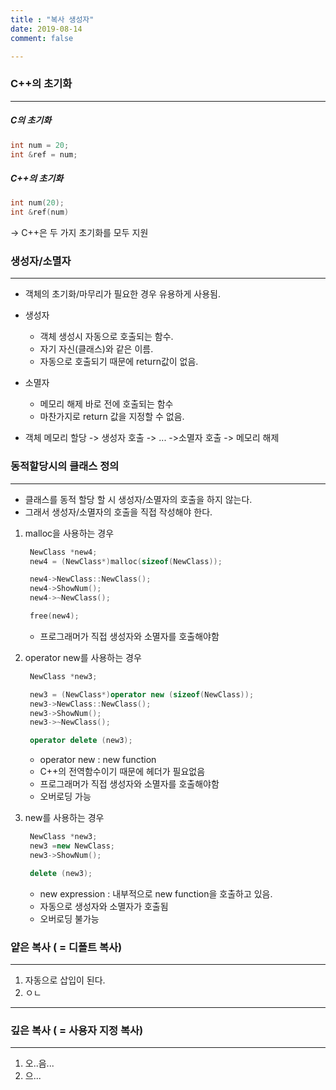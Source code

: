 ```yaml
---
title : "복사 생성자"
date: 2019-08-14
comment: false

---
```


### C++의 초기화

----

##### C의 초기화



```c++
int num = 20;
int &ref = num;
```



##### C++의 초기화

```c++
int num(20);
int &ref(num)
```



-> C++은 두 가지 초기화를 모두 지원



### 생성자/소멸자

---

- 객체의 초기화/마무리가 필요한 경우 유용하게 사용됨.
- 생성자
  - 객체 생성시 자동으로 호출되는 함수.
  - 자기 자신(클래스)와 같은 이름.
  - 자동으로 호출되기 때문에 return값이 없음.
- 소멸자
  - 메모리 해제 바로 전에 호출되는 함수
  - 마찬가지로 return 값을 지정할 수 없음.

- 객체 메모리 할당 -> 생성자 호출 -> ... ->소멸자 호출 -> 메모리 해제



### 동적할당시의 클래스 정의

---

- 클래스를 동적 할당 할 시 생성자/소멸자의 호출을 하지 않는다.
- 그래서 생성자/소멸자의 호출을 직접 작성해야 한다.

1. malloc을 사용하는 경우

   ```c++
   	NewClass *new4;
   	new4 = (NewClass*)malloc(sizeof(NewClass));
   
   	new4->NewClass::NewClass();
   	new4->ShowNum();
   	new4->~NewClass();
   
   	free(new4);
   ```

   - 프로그래머가 직접 생성자와 소멸자를 호출해야함

   

2. operator new를 사용하는 경우

   ```c++
   	NewClass *new3;
   
   	new3 = (NewClass*)operator new (sizeof(NewClass));
   	new3->NewClass::NewClass();
   	new3->ShowNum();
   	new3->~NewClass();
   
   	operator delete (new3);
   ```

   - operator new : new function
   - C++의 전역함수이기 때문에 헤더가 필요없음
   - 프로그래머가 직접 생성자와 소멸자를 호출해야함
   - 오버로딩 가능

   

3. new를 사용하는 경우

   ```c++
   	NewClass *new3;
   	new3 =new NewClass;
   	new3->ShowNum();
   
   	delete (new3);
   ```

   - new expression : 내부적으로 new function을 호출하고 있음.
   - 자동으로 생성자와 소멸자가 호출됨
   - 오버로딩 불가능



### 얕은 복사 ( = 디폴트 복사)

---

1. 자동으로 삽입이 된다.
2. ㅇㄴ





---

### 깊은 복사 ( = 사용자 지정 복사)

---

1. 오..음...
2. 으...



